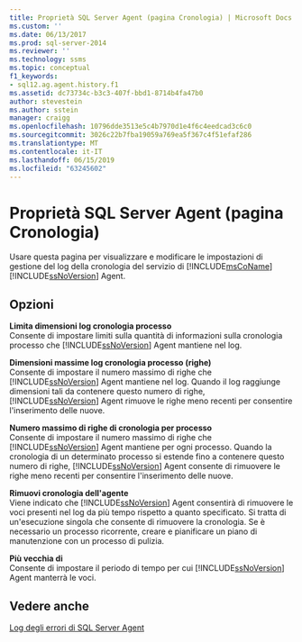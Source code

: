 ```yaml
---
title: Proprietà SQL Server Agent (pagina Cronologia) | Microsoft Docs
ms.custom: ''
ms.date: 06/13/2017
ms.prod: sql-server-2014
ms.reviewer: ''
ms.technology: ssms
ms.topic: conceptual
f1_keywords:
- sql12.ag.agent.history.f1
ms.assetid: dc73734c-b3c3-407f-bbd1-8714b4fa47b0
author: stevestein
ms.author: sstein
manager: craigg
ms.openlocfilehash: 10796dde3513e5c4b7970d1e4f6c4eedcad3c6c0
ms.sourcegitcommit: 3026c22b7fba19059a769ea5f367c4f51efaf286
ms.translationtype: MT
ms.contentlocale: it-IT
ms.lasthandoff: 06/15/2019
ms.locfileid: "63245602"
---
```

# <a name="sql-server-agent-properties-history-page"></a>Proprietà SQL Server Agent (pagina Cronologia)
  Usare questa pagina per visualizzare e modificare le impostazioni di gestione del log della cronologia del servizio di [!INCLUDE[msCoName](../../includes/msconame-md.md)] [!INCLUDE[ssNoVersion](../../includes/ssnoversion-md.md)] Agent.  
  
## <a name="options"></a>Opzioni  
 **Limita dimensioni log cronologia processo**  
 Consente di impostare limiti sulla quantità di informazioni sulla cronologia processo che [!INCLUDE[ssNoVersion](../../includes/ssnoversion-md.md)] Agent mantiene nel log.  
  
 **Dimensioni massime log cronologia processo (righe)**  
 Consente di impostare il numero massimo di righe che [!INCLUDE[ssNoVersion](../../includes/ssnoversion-md.md)] Agent mantiene nel log. Quando il log raggiunge dimensioni tali da contenere questo numero di righe, [!INCLUDE[ssNoVersion](../../includes/ssnoversion-md.md)] Agent rimuove le righe meno recenti per consentire l'inserimento delle nuove.  
  
 **Numero massimo di righe di cronologia per processo**  
 Consente di impostare il numero massimo di righe che [!INCLUDE[ssNoVersion](../../includes/ssnoversion-md.md)] Agent mantiene per ogni processo. Quando la cronologia di un determinato processo si estende fino a contenere questo numero di righe, [!INCLUDE[ssNoVersion](../../includes/ssnoversion-md.md)] Agent consente di rimuovere le righe meno recenti per consentire l'inserimento delle nuove.  
  
 **Rimuovi cronologia dell'agente**  
 Viene indicato che [!INCLUDE[ssNoVersion](../../includes/ssnoversion-md.md)] Agent consentirà di rimuovere le voci presenti nel log da più tempo rispetto a quanto specificato. Si tratta di un'esecuzione singola che consente di rimuovere la cronologia. Se è necessario un processo ricorrente, creare e pianificare un piano di manutenzione con un processo di pulizia.  
  
 **Più vecchia di**  
 Consente di impostare il periodo di tempo per cui [!INCLUDE[ssNoVersion](../../includes/ssnoversion-md.md)] Agent manterrà le voci.  
  
## <a name="see-also"></a>Vedere anche  
 [Log degli errori di SQL Server Agent](sql-server-agent-error-log.md)  
  
  
